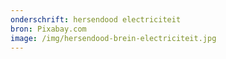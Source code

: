 ```yaml
---
onderschrift: hersendood electriciteit
bron: Pixabay.com
image: /img/hersendood-brein-electriciteit.jpg
---
```

